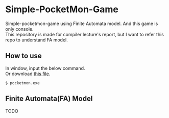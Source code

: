 # Simple-PocketMon-Game

Simple-pocketmon-game using Finite Automata model. And this game is only console.<br>
This repository is made for compiler lecture's report, but I want to refer this repo to understand FA model.


## How to use

In window, input the below command. <br>
Or download [this file](https://github.com/KeonHeeLee/simple-pocket-mon-game/blob/master/pocketmon.exe).
```
$ pocketmon.exe
```


## Finite Automata(FA) Model

TODO
